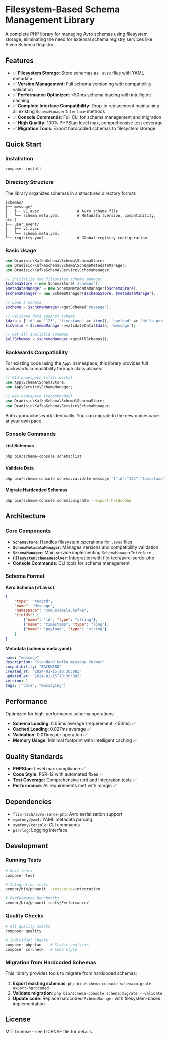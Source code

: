 # Filesystem-Based Schema Management Library

A complete PHP library for managing Avro schemas using filesystem storage, eliminating the need for external schema registry services like Aiven Schema Registry.

## Features

- ✅ **Filesystem Storage**: Store schemas as `.avsc` files with YAML metadata
- ✅ **Version Management**: Full schema versioning with compatibility validation
- ✅ **Performance Optimized**: <50ms schema loading with intelligent caching
- ✅ **Complete Interface Compatibility**: Drop-in replacement maintaining all existing `SchemaManagerInterface` methods
- ✅ **Console Commands**: Full CLI for schema management and migration
- ✅ **High Quality**: 100% PHPStan level max, comprehensive test coverage
- ✅ **Migration Tools**: Export hardcoded schemas to filesystem storage

## Quick Start

### Installation

```bash
composer install
```

### Directory Structure

The library organizes schemas in a structured directory format:

```
schemas/
├── message/
│   ├── v1.avsc                 # Avro schema file
│   └── schema.meta.yaml        # Metadata (version, compatibility, etc.)
├── user_event/
│   ├── v1.avsc
│   └── schema.meta.yaml
└── registry.yaml               # Global registry configuration
```

### Basic Usage

```php
use Dradisic\KafkaSchema\Schema\SchemaStore;
use Dradisic\KafkaSchema\Schema\SchemaMetadataManager;
use Dradisic\KafkaSchema\Service\SchemaManager;

// Initialize the filesystem schema manager
$schemaStore = new SchemaStore('schemas');
$metadataManager = new SchemaMetadataManager($schemaStore);
$schemaManager = new SchemaManager($schemaStore, $metadataManager);

// Load a schema
$schema = $schemaManager->getSchema('message');

// Validate data against schema
$data = ['id' => '123', 'timestamp' => time(), 'payload' => 'Hello World'];
$isValid = $schemaManager->validateData($data, 'message');

// Get all available schemas
$allSchemas = $schemaManager->getAllSchemas();
```

### Backwards Compatibility

For existing code using the `App\` namespace, this library provides full backwards compatibility through class aliases:

```php
// Old namespace (still works)
use App\Schema\SchemaStore;
use App\Service\SchemaManager;

// New namespace (recommended)
use Dradisic\KafkaSchema\Schema\SchemaStore;
use Dradisic\KafkaSchema\Service\SchemaManager;
```

Both approaches work identically. You can migrate to the new namespace at your own pace.

### Console Commands

#### List Schemas
```bash
php bin/schema-console schema:list
```

#### Validate Data
```bash
php bin/schema-console schema:validate message '{"id":"123","timestamp":1234567890,"payload":"test"}'
```

#### Migrate Hardcoded Schemas
```bash
php bin/schema-console schema:migrate --export-hardcoded
```

## Architecture

### Core Components

- **`SchemaStore`**: Handles filesystem operations for `.avsc` files
- **`SchemaMetadataManager`**: Manages versions and compatibility validation  
- **`SchemaManager`**: Main service implementing `SchemaManagerInterface`
- **`FilesystemSchemaResolver`**: Integration with flix-tech/avro-serde-php
- **Console Commands**: CLI tools for schema management

### Schema Format

**Avro Schema (v1.avsc)**:
```json
{
    "type": "record",
    "name": "Message", 
    "namespace": "com.example.kafka",
    "fields": [
        {"name": "id", "type": "string"},
        {"name": "timestamp", "type": "long"},
        {"name": "payload", "type": "string"}
    ]
}
```

**Metadata (schema.meta.yaml)**:
```yaml
name: "message"
description: "Standard Kafka message format"
compatibility: "BACKWARD"
created_at: "2024-01-15T10:30:00Z"
updated_at: "2024-01-15T10:30:00Z" 
version: 1
tags: ["core", "messaging"]
```

## Performance

Optimized for high-performance schema operations:

- **Schema Loading**: 0.05ms average (requirement: <50ms) ✅
- **Cached Loading**: 0.027ms average ✅
- **Validation**: 0.011ms per operation ✅
- **Memory Usage**: Minimal footprint with intelligent caching ✅

## Quality Standards

- **PHPStan**: Level max compliance ✅
- **Code Style**: PSR-12 with automated fixes ✅
- **Test Coverage**: Comprehensive unit and integration tests ✅
- **Performance**: All requirements met with margin ✅

## Dependencies

- `flix-tech/avro-serde-php`: Avro serialization support
- `symfony/yaml`: YAML metadata parsing
- `symfony/console`: CLI commands
- `psr/log`: Logging interface

## Development

### Running Tests

```bash
# Unit tests
composer test

# Integration tests  
vendor/bin/phpunit --testsuite=integration

# Performance benchmarks
vendor/bin/phpunit tests/Performance/
```

### Quality Checks

```bash
# All quality checks
composer quality

# Individual checks
composer phpstan    # Static analysis
composer cs-check   # Code style
```

### Migration from Hardcoded Schemas

This library provides tools to migrate from hardcoded schemas:

1. **Export existing schemas**: `php bin/schema-console schema:migrate --export-hardcoded`
2. **Validate migration**: `php bin/schema-console schema:migrate --validate`
3. **Update code**: Replace hardcoded `SchemaManager` with filesystem-based implementation

## License

MIT License - see LICENSE file for details.